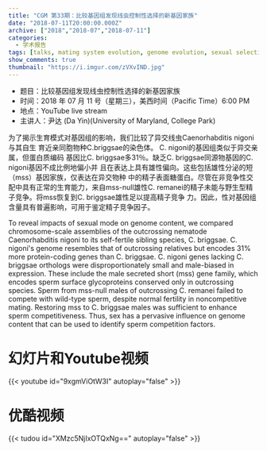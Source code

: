 ```yaml
---
title: "CGM 第33期：比较基因组发现线虫控制性选择的新基因家族"
date: "2018-07-11T20:00:00.000Z"
archive: ["2018","2018-07","2018-07-11"]
categories:
  - 学术报告
tags: [talks, mating system evolution, genome evolution, sexual selection]
show_comments: true
thumbnail: "https://i.imgur.com/zVXvIND.jpg"
---
```


- 题目：比较基因组发现线虫控制性选择的新基因家族
- 时间：2018 年 07 月 11 号（星期三），美西时间（Pacific Time）6:00 PM
- 地点：YouTube live stream 
- 主讲人：尹达 (Da Yin)(University of Maryland, College Park)

为了揭示生育模式对基因组的影响，我们比较了异交线虫Caenorhabditis nigoni与其自生
育近亲同胞物种C.briggsae的染色体。 C. nigoni的基因组类似于异交亲属，但蛋白质编码
基因比C. briggsae多31％。缺乏C. briggsae同源物基因的C. nigoni基因不成比例地偏小并
且在表达上具有雄性偏向。这些包括雄性分泌的短（mss）基因家族，仅表达在异交物种
中的精子表面糖蛋白。尽管在非竞争性交配中具有正常的生育能力，来自mss-null雄性C.
remanei的精子未能与野生型精子竞争。将mss恢复到C. briggsae雄性足以提高精子竞争
力。因此，性对基因组含量具有普遍影响，可用于鉴定精子竞争因子。<br>

To reveal impacts of sexual mode on genome content, we compared chromosome-scale assemblies of the outcrossing nematode Caenorhabditis nigoni to its self-fertile sibling species, C. briggsae. C. nigoni's genome resembles that of outcrossing relatives but encodes 31% more protein-coding genes than C. briggsae. C. nigoni genes lacking C. briggsae orthologs were disproportionately small and male-biased in expression. These include the male secreted short (mss) gene family, which encodes sperm surface glycoproteins conserved only in outcrossing species. Sperm from mss-null males of outcrossing C. remanei failed to compete with wild-type sperm, despite normal fertility in noncompetitive mating. Restoring mss to C. briggsae males was sufficient to enhance sperm competitiveness. Thus, sex has a pervasive influence on genome content that can be used to identify sperm competition factors.

# 幻灯片和Youtube视频

{{< youtube id="9xgmViOtW3I" autoplay="false" >}}


# 优酷视频

{{< tudou id="XMzc5NjIxOTQxNg==" autoplay="false" >}}
